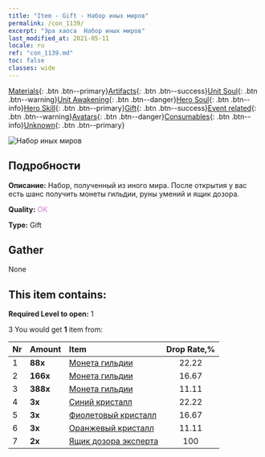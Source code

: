 ```yaml
---
title: "Item - Gift - Набор иных миров"
permalink: /con_1139/
excerpt: "Эра хаоса  Набор иных миров"
last_modified_at: 2021-05-11
locale: ru
ref: "con_1139.md"
toc: false
classes: wide
---
```

 [Materials](/ItemsRU/){: .btn .btn--primary}[Artifacts](/ItemsRU/Artifacts/){: .btn .btn--success}[Unit Soul](/ItemsRU/UnitSoul/){: .btn .btn--warning}[Unit Awakening](/ItemsRU/UnitAwakening/){: .btn .btn--danger}[Hero Soul](/ItemsRU/HeroSoul/){: .btn .btn--info}[Hero Skill](/ItemsRU/HeroSkill/){: .btn .btn--primary}[Gift](/ItemsRU/Gift/){: .btn .btn--success}[Event related](/ItemsRU/Events/){: .btn .btn--warning}[Avatars](/ItemsRU/Avatars/){: .btn .btn--danger}[Consumables](/ItemsRU/Consumables/){: .btn .btn--info}[Unknown](/ItemsRU/Unknown/){: .btn .btn--primary}

 ![Набор иных миров](/images/t/i_907004.png)

## Подробности
 **Описание:** Набор, полученный из иного мира. После открытия у вас есть шанс получить монеты гильдии, руны умений и ящик дозора.

 **Quality:** <span style="color: #DA70D6">OK</span>

 **Type:** Gift

## Gather

  None

## This item contains:

 **Required Level to open:** 1

 3 You would get **1** item  from:

  | Nr | Amount |     Item    | Drop Rate,% |
  |:---|:-------|:------------|:---------:|
  | 1 |  **88x** | [Монета гильдии](/ItemsRU/con_896/) | 22.22 | 
  | 2 |  **166x** | [Монета гильдии](/ItemsRU/con_896/) | 16.67 | 
  | 3 |  **388x** | [Монета гильдии](/ItemsRU/con_896/) | 11.11 | 
  | 4 |  **3x** | [Синий кристалл](/ItemsRU/con_716/) | 22.22 | 
  | 5 |  **3x** | [Фиолетовый кристалл](/ItemsRU/con_720/) | 16.67 | 
  | 6 |  **3x** | [Оранжевый кристалл](/ItemsRU/con_730/) | 11.11 | 
  | 7 |  **2x** | [Ящик дозора эксперта](/ItemsRU/con_767/) | 100 | 

